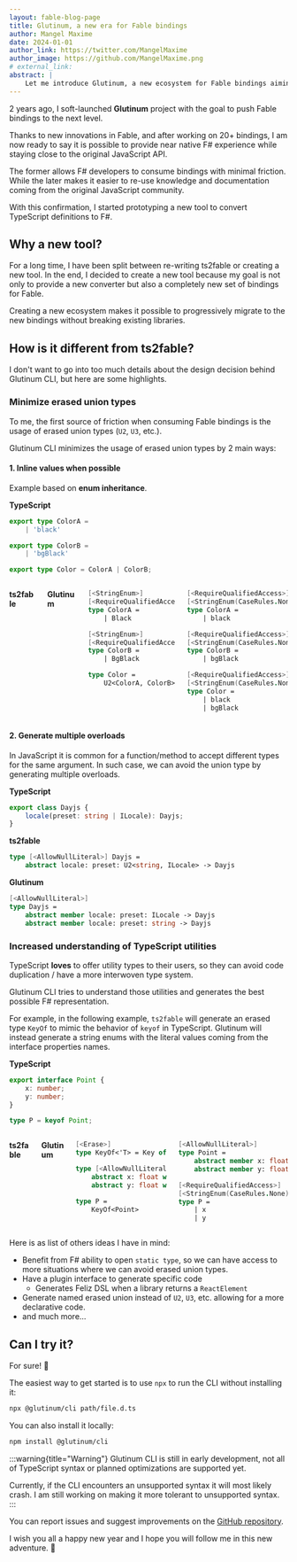 ```yaml
---
layout: fable-blog-page
title: Glutinum, a new era for Fable bindings
author: Mangel Maxime
date: 2024-01-01
author_link: https://twitter.com/MangelMaxime
author_image: https://github.com/MangelMaxime.png
# external_link:
abstract: |
    Let me introduce Glutinum, a new ecosystem for Fable bindings aiming to provide the best F# experience while staying close to the original JavaScript API.
---
```


2 years ago, I soft-launched **Glutinum** project with the goal to push Fable bindings to the next level.

Thanks to new innovations in Fable, and after working on 20+ bindings, I am now ready to say it is possible to provide near native F# experience while staying close to the original JavaScript API.

The former allows F# developers to consume bindings with minimal friction. While the later makes it easier to re-use knowledge and documentation coming from the original JavaScript community.

With this confirmation, I started prototyping a new tool to convert TypeScript definitions to F#.

## Why a new tool?

For a long time, I have been split between re-writing ts2fable or creating a new tool. In the end, I decided to create a new tool because my goal is not only to provide a new converter but also a completely new set of bindings for Fable.

Creating a new ecosystem makes it possible to progressively migrate to the new bindings without breaking existing libraries.

## How is it different from ts2fable?

I don't want to go into too much details about the design decision behind Glutinum CLI, but here are some highlights.

### Minimize erased union types

To me, the first source of friction when consuming Fable bindings is the usage of erased union types (`U2`, `U3`, etc.).

Glutinum CLI minimizes the usage of erased union types by 2 main ways:

#### 1. Inline values when possible

Example based on **enum inheritance**.

<div class="has-text-centered mb-3">

**TypeScript**

</div>

```ts
export type ColorA =
    | 'black'

export type ColorB =
    | 'bgBlack'

export type Color = ColorA | ColorB;
```

<div class="columns is-multiline is-mobile" data-disable-copy-button>
<div class="column is-6 has-text-centered">

**ts2fable**

</div>
<div class="column is-6 has-text-centered">

**Glutinum**

</div>
<div class="column is-6">

```fs
[<StringEnum>]
[<RequireQualifiedAccess>]
type ColorA =
    | Black

[<StringEnum>]
[<RequireQualifiedAccess>]
type ColorB =
    | BgBlack

type Color =
    U2<ColorA, ColorB>
```

</div>
<div class="column is-6">

```fs
[<RequireQualifiedAccess>]
[<StringEnum(CaseRules.None)>]
type ColorA =
    | black

[<RequireQualifiedAccess>]
[<StringEnum(CaseRules.None)>]
type ColorB =
    | bgBlack

[<RequireQualifiedAccess>]
[<StringEnum(CaseRules.None)>]
type Color =
    | black
    | bgBlack
```

</div>
</div>

#### 2. Generate multiple overloads

In JavaScript it is common for a function/method to accept different types for the same argument. In such case, we can avoid the union type by generating multiple overloads.

**TypeScript**

```ts
export class Dayjs {
    locale(preset: string | ILocale): Dayjs;
}
```

<div data-disable-copy-button>

**ts2fable**

```fs
type [<AllowNullLiteral>] Dayjs =
    abstract locale: preset: U2<string, ILocale> -> Dayjs
```

**Glutinum**

```fs
[<AllowNullLiteral>]
type Dayjs =
    abstract member locale: preset: ILocale -> Dayjs
    abstract member locale: preset: string -> Dayjs
```

</div>

### Increased understanding of TypeScript utilities

TypeScript **loves** to offer utility types to their users, so they can avoid code duplication / have a more interwoven type system.

Glutinum CLI tries to understand those utilities and generates the best possible F# representation.

For example, in the following example, `ts2fable` will generate an erased type `KeyOf` to mimic the behavior of `keyof` in TypeScript. Glutinum will instead generate a string enums with the literal values coming from the interface properties names.

<div class="has-text-centered mb-3">

**TypeScript**

</div>

```ts
export interface Point {
    x: number;
    y: number;
}

type P = keyof Point;
```

<div class="columns is-multiline is-mobile" data-disable-copy-button>
<div class="column is-6 has-text-centered">

**ts2fable**

</div>
<div class="column is-6 has-text-centered">

**Glutinum**

</div>
<div class="column is-6">

```fs
[<Erase>]
type KeyOf<'T> = Key of string

type [<AllowNullLiteral>] Point =
    abstract x: float with get, set
    abstract y: float with get, set

type P =
    KeyOf<Point>
```

</div>
<div class="column is-6">

```fs
[<AllowNullLiteral>]
type Point =
    abstract member x: float with get, set
    abstract member y: float with get, set

[<RequireQualifiedAccess>]
[<StringEnum(CaseRules.None)>]
type P =
    | x
    | y
```

</div>
</div>

Here is as list of others ideas I have in mind:

- Benefit from F# ability to open `static type`, so we can have access to more situations where we can avoid erased union types.
- Have a plugin interface to generate specific code
    - Generates Feliz DSL when a library returns a `ReactElement`
- Generate named erased union instead of `U2`, `U3`, etc. allowing for a more declarative code.
- and much more...

## Can I try it?

For sure! 🎉

The easiest way to get started is to use `npx` to run the CLI without installing it:

```sh
npx @glutinum/cli path/file.d.ts
```

You can also install it locally:

```sh
npm install @glutinum/cli
```
:::warning{title="Warning"}
Glutinum CLI is still in early development, not all of TypeScript syntax or planned optimizations are supported yet.

Currently, if the CLI encounters an unsupported syntax it will most likely crash. I am still working on making it more tolerant to unsupported syntax.
:::

You can report issues and suggest improvements on the [GitHub repository](https://github.com/glutinum-org/cli).

I wish you all a happy new year and I hope you will follow me in this new adventure. 🎉
